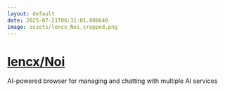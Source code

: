 ```yaml
---
layout: default
date: 2025-07-21T06:31:01.006648
image: assets/lencx_Noi_cropped.png
---
```


# [lencx/Noi](https://github.com/lencx/Noi)

AI-powered browser for managing and chatting with multiple AI services
